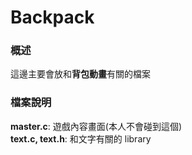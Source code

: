 # Backpack
### 概述
這邊主要會放和**背包動畫**有關的檔案  

### 檔案說明
**master.c**: 遊戲內容畫面(本人不會碰到這個)  
**text.c, text.h**: 和文字有關的 library  

